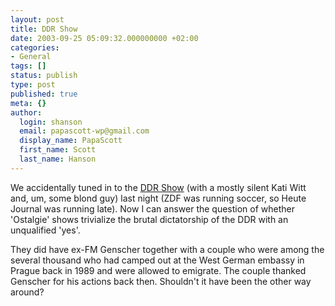 ```yaml
---
layout: post
title: DDR Show
date: 2003-09-25 05:09:32.000000000 +02:00
categories:
- General
tags: []
status: publish
type: post
published: true
meta: {}
author:
  login: shanson
  email: papascott-wp@gmail.com
  display_name: PapaScott
  first_name: Scott
  last_name: Hanson
---
```

<p>We accidentally tuned in to the <a title="RTL.de" href="http://www.rtl.de/musik/musik_819362.html">DDR Show</a> (with a mostly silent Kati Witt and, um, some blond guy) last night (ZDF was running soccer, so Heute Journal was running late). Now I can answer the question of whether 'Ostalgie' shows trivialize the brutal dictatorship of the DDR with an unqualified 'yes'.</p>
<p>They did have ex-FM Genscher together with a couple who were among the several thousand who had camped out at the West German embassy in Prague back in 1989 and were allowed to emigrate. The couple thanked Genscher for his actions back then. Shouldn't it have been the other way around?</p>
